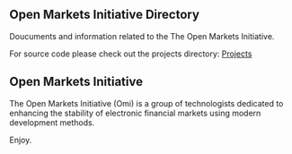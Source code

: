 ## Open Markets Initiative Directory

Doucuments and information related to the The Open Markets Initiative.

For source code please check out the projects directory: [Projects](https://github.com/Open-Markets-Initiative/Directory/tree/master/Projects "Omi Github Projects")

## Open Markets Initiative

The Open Markets Initiative (Omi) is a group of technologists dedicated to 
enhancing the stability of electronic financial markets using modern 
development methods.

Enjoy.
